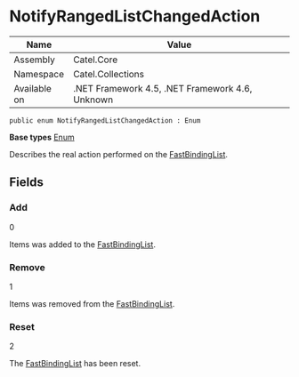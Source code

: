 

# NotifyRangedListChangedAction

Name|Value
---|---
Assembly|Catel.Core
Namespace|Catel.Collections
Available on|.NET Framework 4.5, .NET Framework 4.6, Unknown

```
public enum NotifyRangedListChangedAction : Enum
```

**Base types**
[Enum]()


Describes the real action performed on the [FastBindingList](#).



## Fields

### Add
0

Items was added to the [FastBindingList](#).



### Remove
1

Items was removed from the [FastBindingList](#).



### Reset
2

The [FastBindingList](#) has been reset.



